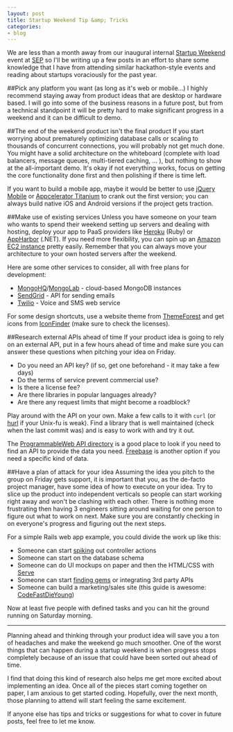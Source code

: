 ```yaml
---
layout: post
title: Startup Weekend Tip &amp; Tricks
categories:
- blog
---
```


We are less than a month away from our inaugural internal [Startup Weekend](startupweekend.org/) event
at [SEP](http://sep.com) so I'll be writing up a few posts in an effort
to share some knowledge that I have from attending similar hackathon-style
events and reading about startups voraciously for the past year.

##Pick any platform you want (as long as it's web or mobile...)
I highly recommend staying away from product ideas that are desktop or hardware 
based. I will go into some of the business reasons in a future post, but from
a technical standpoint it will be pretty hard to make significant progress in a
weekend and it can be difficult to demo.

##The end of the weekend product isn't the final product
If you start worrying about prematurely optimizing database calls or scaling to
thousands of concurrent connections, you will probably not get much done.
You might have a solid architecture on the whiteboard (complete with load
balancers, message queues, multi-tiered caching, ... ), but nothing to show
at the all-important demo. It's okay if not everything works, focus on getting
the core functionality done first and then polishing if there is time left.

If you want to build a mobile app, maybe it would
be better to use [jQuery Mobile](http://jquerymobile.com/) or 
[Appcelerator Titanium](http://www.appcelerator.com/) to crank out the
first version; you can always build native iOS and Android versions
if the project gets traction.

##Make use of existing services
Unless you have someone on your team who wants to spend their weekend setting up 
servers and dealing with hosting, deploy your app to PaaS providers like 
[Heroku](http://www.heroku.com/) (Ruby) or [AppHarbor](http://appharbor.com/) 
(.NET). If you need more flexibility, you can spin up an 
[Amazon EC2 instance](http://aws.amazon.com/amis) pretty easily. Remember that 
you can always move your architecture to your own hosted servers after the weekend.

Here are some other services to consider, all with free plans for development:

* [MongoHQ](http://www.mongohq.com/)/[MongoLab](https://mongolab.com) - cloud-based MongoDB instances
* [SendGrid](http://sendgrid.com/) - API for sending emails
* [Twilio](http://www.twilio.com/) - Voice and SMS web service

For some design shortcuts, use a website theme from 
[ThemeForest](http://themeforest.net/) and get icons from 
[IconFinder](http://www.iconfinder.com/) (make sure to check the licenses).

##Research external APIs ahead of time
If your product idea is going to rely on an external API, put in a few hours
ahead of time and make sure you can answer these questions when pitching
your idea on Friday.

* Do you need an API key? (if so, get one beforehand - it may take a few days)
* Do the terms of service prevent commercial use?
* Is there a license fee?
* Are there libraries in popular languages already?
* Are there any request limits that might become a roadblock?

Play around with the API on your own. Make a few calls to it with `curl` (or
[hurl](http://hurl.it/) if your Unix-fu is weak). Find a library that is 
well maintained (check when the last commit was) and is easy to work with and 
try it out.

The [ProgrammableWeb API directory](http://www.programmableweb.com/apis) is a 
good place to look if you need to find an API to provide the data you need.
[Freebase](http://www.freebase.com/) is another option if you need a specific
kind of data.

##Have a plan of attack for your idea
Assuming the idea you pitch to the group on Friday gets support, it is
important that you, as the de-facto project manager, have some idea of how to
execute on your idea.  Try to slice up the product into independent verticals
so people can start working right away and won't be clashing with each other.
There is nothing more frustrating then
having 3 engineers sitting around waiting for one person to figure out what to work
on next. Make sure you are constantly checking in on everyone's progress and
figuring out the next steps.

For a simple Rails web app example, you could divide the work up like this:

* Someone can start [spiking](http://jamesshore.com/Agile-Book/spike_solutions.html) out controller actions
* Someone can start on the database schema
* Someone can do UI mockups on paper and then the HTML/CSS with [Serve](https://github.com/jlong/serve)
* Someone can start [finding gems](http://ruby-toolbox.com/) or integrating 3rd party APIs
* Someone can build a marketing/sales site (this guide is awesome: [CodeFastDieYoung](http://codefastdieyoung.com/2011/03/want-to-move-fast-just-do-this-part-1-design/))

Now at least five people with defined tasks and you can hit the ground running
on Saturday morning.

---

Planning ahead and thinking through your product idea will save you a ton of 
headaches and make the weekend go much smoother. One of the worst things that
can happen during a startup weekend is when progress stops completely because
of an issue that could have been sorted out ahead of time.

I find that doing this kind of research also helps me get more excited about
implementing an idea. Once all of the pieces start coming together on paper,
I am anxious to get started coding. Hopefully, over the next month, those 
planning to attend will start feeling the same excitement.

If anyone else has tips and tricks or suggestions for what to cover in future
posts, feel free to let me know.
